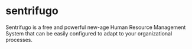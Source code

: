 sentrifugo
==========

Sentrifugo is a free and powerful new-age Human Resource Management System that can be easily configured to adapt to your organizational processes. 
